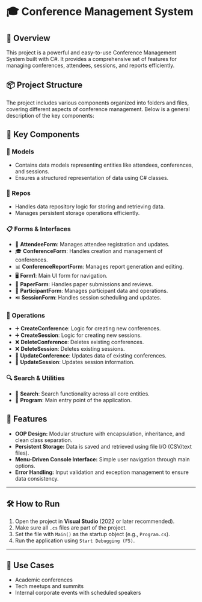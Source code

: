 # 🎓 Conference Management System 

## 📖 Overview
This project is a powerful and easy-to-use Conference Management System built with C#. It provides 
a comprehensive set of features for managing conferences, attendees, sessions, and reports efficiently.

## 📦 Project Structure
The project includes various components organized into folders and files, covering different aspects of conference management. 
Below is a general description of the key components:

## 🧱 Key Components

### 📂 Models
- Contains data models representing entities like attendees, conferences, and sessions.  
- Ensures a structured representation of data using C# classes.

### 📁 Repos
- Handles data repository logic for storing and retrieving data.  
- Manages persistent storage operations efficiently.

### 📋 Forms & Interfaces

- 🎨 **AttendeeForm**: Manages attendee registration and updates.  
- 🎓 **ConferenceForm**: Handles creation and management of conferences.  
- 📊 **ConferenceReportForm**: Manages report generation and editing.  
- 🖥️ **Form1**: Main UI form for navigation.  
- 📝 **PaperForm**: Handles paper submissions and reviews.  
- 👥 **ParticipantForm**: Manages participant data and operations.  
- ⏯️ **SessionForm**: Handles session scheduling and updates.

### 🔧 Operations

- ➕ **CreateConference**: Logic for creating new conferences.  
- ➕ **CreateSession**: Logic for creating new sessions.  
- ❌ **DeleteConference**: Deletes existing conferences.  
- ❌ **DeleteSession**: Deletes existing sessions.  
- 🔄 **UpdateConference**: Updates data of existing conferences.  
- 🔄 **UpdateSession**: Updates session information.

### 🔍 Search & Utilities

- 🔎 **Search**: Search functionality across all core entities.  
- 🚀 **Program**: Main entry point of the application.


## 🌟 Features

- **OOP Design:** Modular structure with encapsulation, inheritance, and clean class separation.
- **Persistent Storage:** Data is saved and retrieved using file I/O (CSV/text files).
- **Menu-Driven Console Interface:** Simple user navigation through main options.
- **Error Handling:** Input validation and exception management to ensure data consistency.

---

## 🛠️ How to Run

1. Open the project in **Visual Studio** (2022 or later recommended).
2. Make sure all `.cs` files are part of the project.
3. Set the file with `Main()` as the startup object (e.g., `Program.cs`).
4. Run the application using `Start Debugging (F5)`.

---

## 🎯 Use Cases

- Academic conferences
- Tech meetups and summits
- Internal corporate events with scheduled speakers
